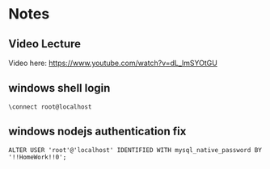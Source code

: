 # Notes

## Video Lecture

Video here: https://www.youtube.com/watch?v=dL_lmSYOtGU


## windows shell login

```
\connect root@localhost
```

## windows nodejs authentication fix
```
ALTER USER 'root'@'localhost' IDENTIFIED WITH mysql_native_password BY '!!HomeWork!!0';
```